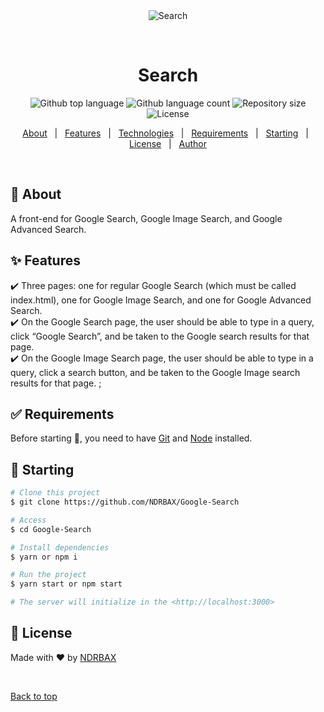 <div align="center" id="top"> 
  <img src="./.github/app.gif" alt="Search" />

&#xa0;

  <!-- <a href="https://search.netlify.app">Demo</a> -->
</div>

<h1 align="center">Search</h1>

<p align="center">
  <img alt="Github top language" src="https://img.shields.io/github/languages/top/NDRBAX/Google-Search?color=56BEB8">
  <img alt="Github language count" src="https://img.shields.io/github/languages/count/NDRBAX/Google-Search?color=56BEB8">
  <img alt="Repository size" src="https://img.shields.io/github/repo-size/NDRBAX/Google-Search?color=56BEB8">
  <img alt="License" src="https://img.shields.io/github/license/NDRBAX/Google-Search?color=56BEB8">
</p>

<!-- Status -->

<!-- <h4 align="center">
	🚧  Search 🚀 Under construction...  🚧
</h4>

<hr> -->

<p align="center">
  <a href="#dart-about">About</a> &#xa0; | &#xa0; 
  <a href="#sparkles-features">Features</a> &#xa0; | &#xa0;
  <a href="#rocket-technologies">Technologies</a> &#xa0; | &#xa0;
  <a href="#white_check_mark-requirements">Requirements</a> &#xa0; | &#xa0;
  <a href="#checkered_flag-starting">Starting</a> &#xa0; | &#xa0;
  <a href="#memo-license">License</a> &#xa0; | &#xa0;
  <a href="https://github.com/NDRBAX" target="_blank">Author</a>
</p>

<br>

## :dart: About

A front-end for Google Search, Google Image Search, and Google Advanced Search.

## :sparkles: Features

:heavy_check_mark: Three pages: one for regular Google Search (which must be called index.html), one for Google Image Search, and one for Google Advanced Search.\
:heavy_check_mark: On the Google Search page, the user should be able to type in a query, click “Google Search”, and be taken to the Google search results for that page.\
:heavy_check_mark: On the Google Image Search page, the user should be able to type in a query, click a search button, and be taken to the Google Image search results for that page.
;

## :white_check_mark: Requirements

Before starting :checkered_flag:, you need to have [Git](https://git-scm.com) and [Node](https://nodejs.org/en/) installed.

## :checkered_flag: Starting

```bash
# Clone this project
$ git clone https://github.com/NDRBAX/Google-Search

# Access
$ cd Google-Search

# Install dependencies
$ yarn or npm i

# Run the project
$ yarn start or npm start

# The server will initialize in the <http://localhost:3000>
```

## :memo: License

Made with :heart: by <a href="https://github.com/NDRBAX" target="_blank">NDRBAX</a>

&#xa0;

<a href="#top">Back to top</a>
